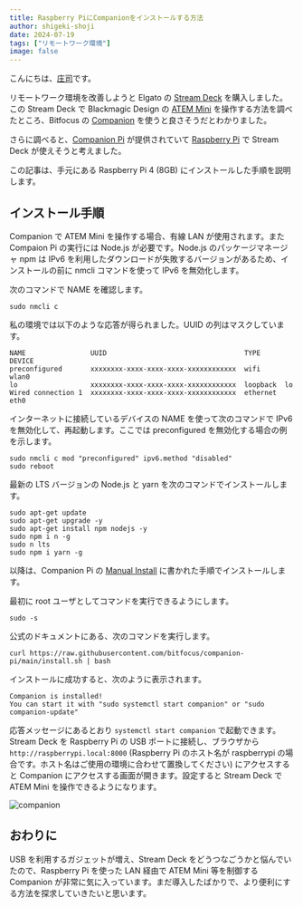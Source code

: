 ```yaml
---
title: Raspberry PiにCompanionをインストールする方法
author: shigeki-shoji
date: 2024-07-19
tags: ["リモートワーク環境"]
image: false
---
```


こんにちは、[庄司](https://github.com/edward-mamezou)です。

リモートワーク環境を改善しようと Elgato の [Stream Deck](https://www.elgato.com/jp/ja/p/stream-deck-mk2-black) を購入しました。この Stream Deck で Blackmagic Design の [ATEM Mini](https://www.blackmagicdesign.com/jp/products/atemmini) を操作する方法を調べたところ、Bitfocus の [Companion](https://bitfocus.io/companion) を使うと良さそうだとわかりました。

さらに調べると、[Companion Pi](https://bitfocus.io/companion-pi) が提供されていて [Raspberry Pi](https://www.raspberrypi.com/) で Stream Deck が使えそうと考えました。

この記事は、手元にある Raspberry Pi 4 (8GB) にインストールした手順を説明します。

## インストール手順

Companion で ATEM Mini を操作する場合、有線 LAN が使用されます。また Compaion Pi の実行には Node.js が必要です。Node.js のパッケージマネージャ npm は IPv6 を利用したダウンロードが失敗するバージョンがあるため、インストールの前に nmcli コマンドを使って IPv6 を無効化します。

次のコマンドで NAME を確認します。

```text
sudo nmcli c
```

私の環境では以下のような応答が得られました。UUID の列はマスクしています。

```text
NAME                UUID                                  TYPE      DEVICE 
preconfigured       xxxxxxxx-xxxx-xxxx-xxxx-xxxxxxxxxxxx  wifi      wlan0  
lo                  xxxxxxxx-xxxx-xxxx-xxxx-xxxxxxxxxxxx  loopback  lo     
Wired connection 1  xxxxxxxx-xxxx-xxxx-xxxx-xxxxxxxxxxxx  ethernet  eth0 
```

インターネットに接続しているデバイスの NAME を使って次のコマンドで IPv6 を無効化して、再起動します。ここでは preconfigured を無効化する場合の例を示します。

```text
sudo nmcli c mod "preconfigured" ipv6.method "disabled"
sudo reboot
```

最新の LTS バージョンの Node.js と yarn を次のコマンドでインストールします。

```text
sudo apt-get update
sudo apt-get upgrade -y
sudo apt-get install npm nodejs -y
sudo npm i n -g
sudo n lts
sudo npm i yarn -g
```

以降は、Companion Pi の [Manual Install](https://user.bitfocus.io/docs/companion-pi) に書かれた手順でインストールします。

最初に root ユーザとしてコマンドを実行できるようにします。

```text
sudo -s
```

公式のドキュメントにある、次のコマンドを実行します。

```text
curl https://raw.githubusercontent.com/bitfocus/companion-pi/main/install.sh | bash
```

インストールに成功すると、次のように表示されます。

```text
Companion is installed!
You can start it with "sudo systemctl start companion" or "sudo companion-update"
```

応答メッセージにあるとおり `systemctl start companion` で起動できます。Stream Deck を Raspberry Pi の USB ポートに接続し、ブラウザから `http://raspberrypi.local:8000` (Raspberry Pi のホスト名が raspberrypi の場合です。ホスト名はご使用の環境に合わせて置換してください) にアクセスすると Companion にアクセスする画面が開きます。設定すると Stream Deck で ATEM Mini を操作できるようになります。

![companion](/img/blogs/2024/0719_companion.jpg)

## おわりに

USB を利用するガジェットが増え、Stream Deck をどうつなごうかと悩んでいたので、Raspberry Pi を使った LAN 経由で ATEM Mini 等を制御する Companion が非常に気に入っています。まだ導入したばかりで、より便利にする方法を探求していきたいと思います。
